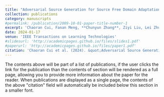 ```yaml
---
title: "Adversarial Source Generation for Source Free Domain Adaptation"
collection: publications
category: manuscripts
#permalink: /publication/2009-10-01-paper-title-number-1
excerpt: 'Chaoran Cui, Fanan Meng, **Chunyun Zhang**, Ziyi Liu, Lei Zhu, Shuai Gong, Xue Lin.'
date: 2024-01-17
venue: 'IEEE Transactions on Learning Technologies'
#slidesurl: 'http://academicpages.github.io/files/slides1.pdf'
#paperurl: 'http://academicpages.github.io/files/paper1.pdf'
citation: 'Chaoran Cui et al. (2024). &quot;Adversarial Source Generation for Source-Free Domain Adaptation.&quot; <i>IEEE Transactions on Circuits and Systems for Video Technology</i>.  34(6): 4887-4898.'
---
```


The contents above will be part of a list of publications, if the user clicks the link for the publication than the contents of section will be rendered as a full page, allowing you to provide more information about the paper for the reader. When publications are displayed as a single page, the contents of the above "citation" field will automatically be included below this section in a smaller font.
